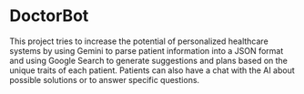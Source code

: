 # DoctorBot
This project tries to increase the potential of personalized healthcare systems by using Gemini to parse patient information into a JSON format and using Google Search to generate suggestions and plans based on the unique traits of each patient. Patients can also have a chat with the AI about possible solutions or to answer specific questions.
